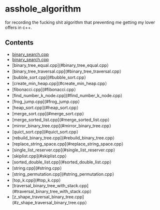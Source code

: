 # asshole_algorithm
for recording the fucking shit algorithm that preventing me getting my lover offers in c++.

## Contents
- [binary_search.cpp](#binary_search.cpp)
- [binary_search.cpp](#binary_search.cpp)
- [binary_tree_equal.cpp](#binary_tree_equal.cpp）
- [binary_tree_traversal.cpp](#binary_tree_traversal.cpp）
- [bubble_sort.cpp](#bubble_sort.cpp）
- [create_min_heap.cpp](#create_min_heap.cpp）
- [fibonacci.cpp](#fibonacci.cpp）
- [find_number_k_node.cpp](#find_number_k_node.cpp）
- [frog_jump.cpp](#frog_jump.cpp）
- [heap_sort.cpp](#heap_sort.cpp）
- [merge_sort.cpp](#merge_sort.cpp）
- [merge_sorted_list.cpp](#merge_sorted_list.cpp）
- [mirror_binary_tree.cpp](#mirror_binary_tree.cpp）
- [quict_sort.cpp](#quict_sort.cpp）
- [rebuild_binary_tree.cpp](#rebuild_binary_tree.cpp）
- [replace_string_space.cpp](#replace_string_space.cpp）
- [single_list_reserver.cpp](#single_list_reserver.cpp）
- [skiplist.cpp](#skiplist.cpp）
- [sorted_double_list.cpp](#sorted_double_list.cpp）
- [string.cpp](#string.cpp）
- [string_permutation.cpp](#string_permutation.cpp）
- [top_k.cpp](#top_k.cpp）
- [traversal_binary_tree_with_stack.cpp](#traversal_binary_tree_with_stack.cpp）
- [z_shape_traversal_binary_tree.cpp](#z_shape_traversal_binary_tree.cpp）
